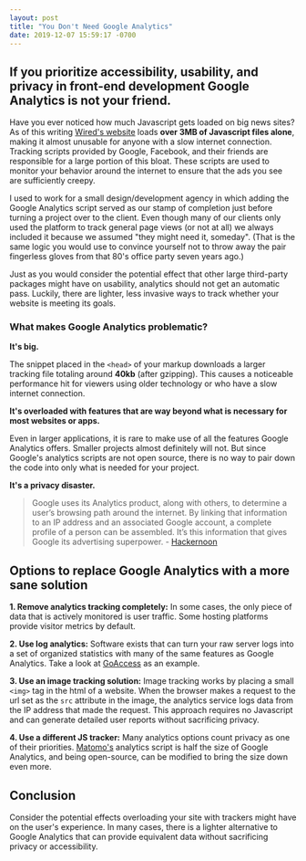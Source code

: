 ```yaml
---
layout: post
title: "You Don't Need Google Analytics"
date: 2019-12-07 15:59:17 -0700
---
```


## If you prioritize accessibility, usability, and privacy in front-end development Google Analytics is not your friend.
<!--more-->

Have you ever noticed how much Javascript gets loaded on big news sites? As of this writing [Wired's website](https://wired.com) loads __over 3MB of Javascript files alone__, making it almost unusable for anyone with a slow internet connection. Tracking scripts provided by Google, Facebook, and their friends are responsible for a large portion of this bloat. These scripts are used to monitor your behavior around the internet to ensure that the ads you see are sufficiently creepy.

I used to work for a small design/development agency in which adding the Google Analytics script served as our stamp of completion just before turning a project over to the client. Even though many of our clients only used the platform to track general page views (or not at all) we always included it because we assumed "they might need it, someday". (That is the same logic you would use to convince yourself not to throw away the pair fingerless gloves from that 80's office party seven years ago.)

Just as you would consider the potential effect that other large third-party packages might have on usability, analytics should not get an automatic pass. Luckily, there are lighter, less invasive ways to track whether your website is meeting its goals.

### What makes Google Analytics problematic?

__It's big.__

The snippet placed in the `<head>` of your markup downloads a larger tracking file totaling around __40kb__ (after gzipping). This causes a noticeable performance hit for viewers using older technology or who have a slow internet connection.

__It's overloaded with features that are way beyond what is necessary for most websites or apps.__

Even in larger applications, it is rare to make use of all the features Google Analytics offers. Smaller projects almost definitely will not. But since Google's analytics scripts are not open source, there is no way to pair down the code into only what is needed for your project.

__It's a privacy disaster.__

> Google uses its Analytics product, along with others, to determine a user’s browsing path around the internet. By linking that information to an IP address and an associated Google account, a complete profile of a person can be assembled. It’s this information that gives Google its advertising superpower. - [Hackernoon](https://hackernoon.com/data-privacy-concerns-with-google-b946f2b7afea)

## Options to replace Google Analytics with a more sane solution

__1. Remove analytics tracking completely:__ In some cases, the only piece of data that is actively monitored is user traffic. Some hosting platforms provide visitor metrics by default.

__2. Use log analytics:__ Software exists that can turn your raw server logs into a set of organized statistics with many of the same features as Google Analytics. Take a look at [GoAccess](https://goaccess.io/) as an example.

__3. Use an image tracking solution:__ Image tracking works by placing a small `<img>` tag in the html of a website. When the browser makes a request to the url set as the `src` attribute in the image, the analytics service logs data from the IP address that made the request. This approach requires no Javascript and can generate detailed user reports without sacrificing privacy.

__4. Use a different JS tracker:__ Many analytics options count privacy as one of their priorities. [Matomo's](https://matomo.org/) analytics script is half the size of Google Analytics, and being open-source, can be modified to bring the size down even more.

## Conclusion

Consider the potential effects overloading your site with trackers might have on the user's experience. In many cases, there is a lighter alternative to Google Analytics that can provide equivalent data without sacrificing privacy or accessibility.
